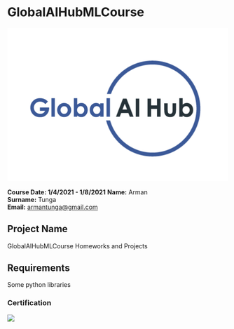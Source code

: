 # GlobalAIHubMLCourse

![](img/logo.png)

**Course Date: 1/4/2021 - 1/8/2021**
**Name:** Arman  
**Surname:** Tunga  
**Email:** armantunga@gmail.com  


## Project Name
GlobalAIHubMLCourse Homeworks and Projects

## Requirements
Some python libraries


### Certification
![](img/certificate_ex.png)
